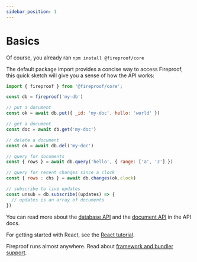 ```yaml
---
sidebar_position: 1
---
```

# Basics

Of course, you already ran `npm install @fireproof/core`

The default package import provides a concise way to access Fireproof, this quick sketch will give you a sense of how the API works:

```js
import { fireproof } from '@fireproof/core';

const db = fireproof('my-db')

// put a document
const ok = await db.put({ _id: 'my-doc', hello: 'world' })

// get a document
const doc = await db.get('my-doc')

// delete a document
const ok = await db.del('my-doc')

// query for documents
const { rows } = await db.query('hello', { range: ['a', 'z'] })

// query for recent changes since a clock
const { rows : chs } = await db.changes(ok.clock)

// subscribe to live updates
const unsub = db.subscribe((updates) => {
  // updates is an array of documents
})
```

You can read more about the [database API](./database) and the [document API](./documents) in the API docs.

For getting started with React, see the [React tutorial](/docs/react-tutorial).

Fireproof runs almost anywhere. Read about [framework and bundler support](/docs/bundling).
